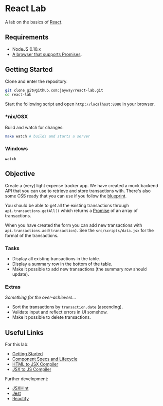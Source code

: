 # React Lab

A lab on the basics of [React](http://facebook.github.io/react/).

## Requirements

* NodeJS 0.10.x
* [A browser that supports Promises](http://caniuse.com/#feat=promises).

## Getting Started

Clone and enter the repository:

```bash
git clone git@github.com:jayway/react-lab.git
cd react-lab
```

Start the following script and open `http://localhost:8080` in your browser.

### *nix/OSX

Build and watch for changes:

```bash
make watch # builds and starts a server
```

### Windows

```batch
watch
```

## Objective

Create a (very) light expense tracker app. We have created a mock backend API
that you can use to retrieve and store transactions with. There's also some CSS
ready that you can use if you follow the
[blueprint](https://github.com/jayway/react-lab/blob/master/blueprint.html).

You should be able to get all the existing transactions through `api.transactions.getAll()`
which returns a [Promise](https://developer.mozilla.org/en-US/docs/Web/JavaScript/Reference/Global_Objects/Promise)
of an array of transactions.

When you have created the form you can add new transactions with
`api.transactions.add(transaction)`. See the `src/scripts/data.jsx` for the format
of the transactions.

### Tasks

* Display all existing transactions in the table.
* Display a summary row in the bottom of the table.
* Make it possible to add new transactions (the summary row should update).

### Extras

*Something for the over-achievers...*

* Sort the transactions by `transaction.date` (ascending).
* Validate input and reflect errors in UI somehow.
* Make it possible to delete transactions.

## Useful Links

For this lab:

* [Getting Started](http://facebook.github.io/react/docs/getting-started.html)
* [Component Specs and Lifecycle](http://facebook.github.io/react/docs/component-specs.html)
* [HTML to JSX Compiler](http://facebook.github.io/react/html-jsx.html)
* [JSX to JS Compiler](http://facebook.github.io/react/jsx-compiler.html)

Further development:

* [JSXHint](https://github.com/STRML/JSXHint/)
* [Jest](https://facebook.github.io/jest/)
* [Reactify](https://www.npmjs.org/package/reactify)
